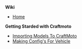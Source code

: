 **Wiki**

* [Home](https://github.com/Waterkan/Craftmoto-Wiki/wiki)

**Getting Starded with Craftmoto**

* [Importing Models To CraftMoto](https://github.com/Waterkan/Craftmoto-Wiki/wiki/Importing-Models)
* [Making Config's For Vehicle](https://github.com/Waterkan/Craftmoto-Wiki/wiki/Page-2)